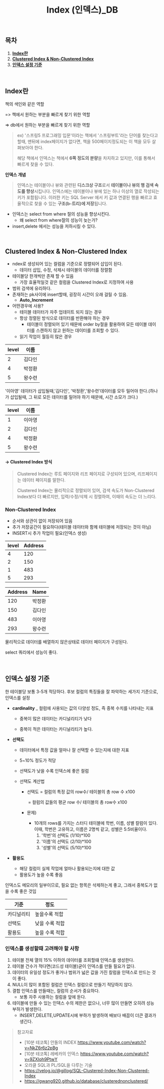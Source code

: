 <div align="center">
  <br />
  <h1>Index (인덱스)_DB</h1>
  <br />
</div>

## 목차

1. [**Index란**](#1)
2. [**Clustered Index & Non-Clustered Index**](#2)
3. [**인덱스 설정 기준**](#3)

<br />

<div id="1"></div>

## Index란

책의 색인와 같은 역할

=> 책에서 원하는 부분을 빠르게 찾기 위한 역할

=> db에서 원하는 부분을 빠르게 찾기 위한 역할

> ex) '스프링5 프로그래밍 입문'이라는 책에서 '스프링부트'라는 단어를 찾는다고 할때, 맨뒤에 index페이지가 없다면, 책을 500페이지정도되는 이 책을 모두 살펴보아야 한다.
>
> 해당 책에서 인덱스는 책에서 **6쪽 정도의 분량**을 차지하고 있지만, 이를 통해서 빠르게 찾을 수 있다.

**인덱스 개념**

> 인덱스는 테이블이나 뷰와 관련된 **디스크상 구조**로서 **테이블이나 뷰의 행 검색 속도를 향상**시킵니다. 인덱스에는 테이블이나 뷰에 있는 하나 이상의 열로 작성되는 키가 포함됩니다. 이러한 키는 SQL Server 에서 키 값과 연결된 행을 빠르고 효율적으로 찾을 수 있는 **구조(b-트리)에 저장**됩니다.

- 인덱스는 select from where 절의 성능을 향상시킨다.
  - 왜 select from where절의 성능이 늦는가?
- insert,delete 에서는 성능을 저하시킬 수 있다.

<br />

<div id="2"></div>

## Clustered Index & Non-Clustered Index

- ndex로 생성되어 있는 컬럼을 기준으로 정렬되어 삽입이 된다.
  - 데이터 삽입, 수정, 삭제시 테이블의 데이터를 정렬함
- 테이블당 한개씩만 존재 할 수 있음
  - 가장 효율적일것 같은 컬럼을 Clustered Index로 지정하여 사용
- 범위 검색에 유리하다.
- 존재하는 pk사이에 insert할때, 굉장히 시간이 오래 걸릴 수 있음.
  - **Auto_Increment**
- 어떤경우에 사용?
  - 테이블 데이터가 자주 업데이트 되지 않는 경우
  - 항상 정렬된 방식으로 데이터를 반환해야 하는 경우
    - 테이블이 정렬되어 있기 때문에 order by절을 활용하여 모든 테이블 데이터를 스캔하지 않고 원하는 데이터를 조회할 수 있다.
  - 읽기 작업이 월등히 많은 경우

| level | 이름   |
| ----- | ------ |
| 2     | 김다인 |
| 4     | 박정환 |
| 5     | 왕수련 |

'이아영' 데이터가 삽입될때,'김다인', '박정환','왕수련'데이터를 모두 밀어야 한다.(하나가 삽입될때, 그 뒤로 모든 데이터를 밀어야 하기 때문에, 시간 소모가 크다.)

| level | 이름   |
| ----- | ------ |
| 1     | 이아영 |
| 2     | 김다인 |
| 4     | 박정환 |
| 5     | 왕수련 |

#### -> Clustered Index 방식

> Clustered Index는 루트 페이지와 리프 페이지로 구성되어 있으며, 리프페이지는 데이터 페이지를 말한다.
>
> Clustered Index는 물리적으로 정렬되어 있어, 검색 속도가 Non-Clustered Index보다 더 빠르지만, 입력/수정/삭제 시 정렬하여, 이때의 속도는 더 느리다.

### Non-Clustered Index

- 순서와 상관이 없이 저장되어 있음
- 추가 저장공간이 필요하다(테이블 데이터와 함께 테이블에 저장되는 것이 아님)
- INSERT시 추가 작업이 필요(인덱스 생성)

| level | Address |
| ----- | ------- |
| 4     | 120     |
| 2     | 150     |
| 1     | 483     |
| 5     | 293     |

| Address | Name   |
| ------- | ------ |
| 120     | 박정환 |
| 150     | 김다인 |
| 483     | 이아영 |
| 293     | 왕수련 |

물리적으로 데이터를 배열하지 않은상태로 데이터 페이지가 구성된다.

select 쿼리에서 성능이 좋다.

<br />

<div id="3"></div>

## 인덱스 설정 기준

한 테이블당 보통 3-5개 적당하다. 후보 컬럼의 특징들을 잘 파악하는 세가지 기준으로, 인덱스를 설정

- **cardinality** \_ 컬럼에 사용되는 값의 다양성 정도, 즉 중복 수치를 나타내는 지표

  - 중복이 많은 데이터는 카디널리티가 낮다

  - 중복이 적은 데이터는 카디널리티가 높다.

- **선택도**

  - 데이터에서 특정 값을 얼마나 잘 선택할 수 있는지에 대한 지표

  - 5~10% 정도가 적당

  - 선택도가 낮을 수록 인덱스에 좋은 컬럼

  - 선택도 계산법

    - 선택도 = 컬럼의 특정 값의 row수/ 테이블의 총 row 수 x100

      ​ = 컬럼의 값들의 평균 row 수/ 테이블의 총 row수 x100

    - 문제)

      - 10개의 rows를 가지는 스터디 테이블에 학번, 이름, 성별 칼럼이 있다. 이때, 학번은 고유하고, 이름은 2명씩 같고, 성별은 5:5비율이다.
        1. '학번'의 선택도 (1/10)\*100
        2. '이름'의 선택도 (2/10)\*100
        3. '성별'의 선택도 (5/10)\*100

- **활용도**

  - 해당 컬럼이 실제 작업에 얼마나 활용되는지에 대한 값
  - 활용도가 높을 수록 좋음

인덱스도 메모리의 일부이므로, 필요 없는 항목은 삭제하는게 좋고, 그래서 중복도가 없을 수록 좋은 것임

| 기준       | 정도           |
| ---------- | -------------- |
| 카디널리티 | 높을수록 적합  |
| 선택도     | 낮을 수록 적합 |
| 활용도     | 높을 수록 적합 |

### 인덱스를 생성할때 고려해야 할 사항

1. 테이블 전체 열의 15% 이하의 데이터를 조회할떄 인덱스를 생성한다.
2. 테이블 건수가 적다면(코드성 테이블)굳이 인덱스를 만들 필요가 없다.
3. 데이터의 유일성 정도가 좋거나 범위가 넓은 값을 가진 칼럼을 인덱스로 만드는 것이 좋다.
4. NULL이 많이 포함된 컬럼은 인덱스 컬럼으로 만들기 적당하지 않다.
5. 결합 인덱스를 만들때는, 컬럼의 순서가 중요하다.
   - 보통 자주 사용하는 컬럼을 앞에 둔다.
6. 테이블에 만들 수 있는 인덱스 수의 제한은 없으나, 너무 많이 만들면 오히려 성능 부하가 발생한다.
   - INSERT,DELETE,UPDATE시에 부하가 발생하여 배보다 배꼽이 더큰 결과가 생긴다.

> 참고자료
>
> - [10분 테코톡] 안돌의 INDEX https://www.youtube.com/watch?v=NkZ6r6z2pBg
> - [10분 테코톡] 레베카의 인덱스 https://www.youtube.com/watch?v=9ZXIoh9PtwY
> - 오라클 SQL과 PL/SQL을 다루는 기술
> - https://velog.io/@gillog/SQL-Clustered-Index-Non-Clustered-Index
> - https://gwang920.github.io/database/clusterednonclustered/
